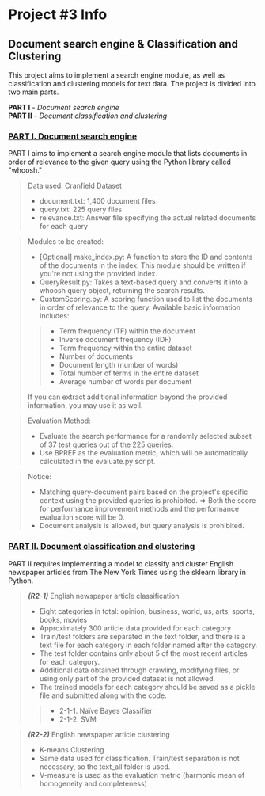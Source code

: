 # Project #3 Info
## Document search engine & Classification and Clustering
This project aims to implement a search engine module, as well as classification and clustering models for text data. The project is divided into two main parts.  

**PART I** - *Document search engine*  
**PART II** - *Document classification and clustering*  

### <ins>PART I. Document search engine</ins>
PART I aims to implement a search engine module that lists documents in order of relevance to the given query using the Python library called "whoosh."

> Data used: Cranfield Dataset
> - document.txt: 1,400 document files
> - query.txt: 225 query files
> - relevance.txt: Answer file specifying the actual related documents for each query

> Modules to be created:
> - [Optional] make_index.py: A function to store the ID and contents of the documents in the index. This module should be written if you're not using the provided index.
> -  QueryResult.py: Takes a text-based query and converts it into a whoosh query object, returning the search results.
> -  CustomScoring.py: A scoring function used to list the documents in order of relevance to the query. Available basic information includes:
>>   - Term frequency (TF) within the document
>>   - Inverse document frequency (IDF)
>>   - Term frequency within the entire dataset
>>   - Number of documents
>>   - Document length (number of words)
>>   - Total number of terms in the entire dataset
>>   - Average number of words per document
>   
> If you can extract additional information beyond the provided information, you may use it as well.

> Evaluation Method:
> - Evaluate the search performance for a randomly selected subset of 37 test queries out of the 225 queries.
> - Use BPREF as the evaluation metric, which will be automatically calculated in the evaluate.py script.

> Notice:
> - Matching query-document pairs based on the project's specific context using the provided queries is prohibited.
> => Both the score for performance improvement methods and the performance evaluation score will be 0.
> - Document analysis is allowed, but query analysis is prohibited.

### <ins>PART II. Document classification and clustering</ins>
PART II requires implementing a model to classify and cluster English newspaper articles from The New York Times using the sklearn library in Python.

> **_(R2-1)_** English newspaper article classification
> - Eight categories in total: opinion, business, world, us, arts, sports, books, movies
> - Approximately 300 article data provided for each category
> - Train/test folders are separated in the text folder, and there is a text file for each category in each folder named after the category.
> - The test folder contains only about 5 of the most recent articles for each category.
> - Additional data obtained through crawling, modifying files, or using only part of the provided dataset is not allowed.
> - The trained models for each category should be saved as a pickle file and submitted along with the code.
>> - 2-1-1. Naïve Bayes Classifier
>> - 2-1-2. SVM

> **_(R2-2)_** English newspaper article clustering
> - K-means Clustering
> - Same data used for classification. Train/test separation is not necessary, so the text_all folder is used.
> - V-measure is used as the evaluation metric (harmonic mean of homogeneity and completeness)
